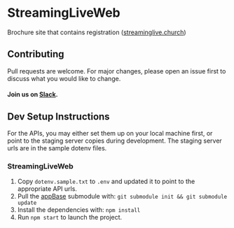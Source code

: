 # StreamingLiveWeb
Brochure site that contains registration (<a href="https://streaminglive.church/">streaminglive.church</a>)

## Contributing
Pull requests are welcome. For major changes, please open an issue first to discuss what you would like to change.
#### Join us on [Slack](https://join.slack.com/t/livechurchsolutions/shared_invite/zt-i88etpo5-ZZhYsQwQLVclW12DKtVflg).

## Dev Setup Instructions
For the APIs, you may either set them up on your local machine first, or point to the staging server copies during development.  The staging server urls are in the sample dotenv files.

### StreamingLiveWeb
1. Copy `dotenv.sample.txt` to `.env` and updated it to point to the appropriate API urls. 
2. Pull the [appBase](https://github.com/LiveChurchSolutions/AppBase) submodule with: `git submodule init && git submodule update`
3. Install the dependencies with: `npm install`
4. Run `npm start` to launch the project.
